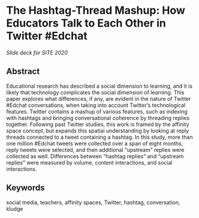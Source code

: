 # The Hashtag-Thread Mashup: How Educators Talk to Each Other in Twitter #Edchat

*Slide deck for SITE 2020*

## Abstract

Educational research has described a social dimension to learning, and it is likely that technology complicates the social dimension of learning. This paper explores what differences, if any, are evident in the nature of Twitter #Edchat conversations, when taking into account Twitter’s technological features. Twitter contains a mashup of various features, such as indexing with hashtags and bringing conversational coherence by threading replies together. Following past Twitter studies, this work is framed by the affinity space concept, but expands this spatial understanding by looking at reply threads connected to a tweet containing a hashtag. In this study, more than one million #Edchat tweets were collected over a span of eight months, reply tweets were selected, and then additional “upstream” replies were collected as well. Differences between “hashtag replies” and “upstream replies” were measured by volume, content interactions, and social interactions. 

## Keywords

social media, teachers, affinity spaces, Twitter, hashtag, conversation, kludge